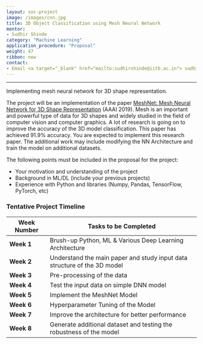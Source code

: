 ```yaml
---
layout: soc-project
image: /images/cnn.jpg
title: 3D Object Classification using Mesh Neural Network
mentor: 
- Sudhir Shinde
category: "Machine Learning"
application_procedure: "Proposal"
weight: 47
ribbon: new
contact:
- Email <a target="_blank" href="mailto:sudhirshinde@iitb.ac.in"> sudhirshinde@iitb.ac.in</a> 
---
```


---
Implementing mesh neural network for 3D shape representation.

<!--break-->

The project will be an implementation of the paper <a href="https://arxiv.org/abs/1811.11424">MeshNet: Mesh Neural Network for 3D Shape Representation</a> (AAAI 2019). 
Mesh is an important and powerful type of data for 3D shapes and widely studied in the field of computer vision and computer graphics. A lot of research is going on to improve the accuracy of the 3D model classification. This paper has achieved 91.9% accuracy. You are expected to implement this research paper. The additional work may include modifying the NN Architecture and train the model on additional datasets.

The following points must be included in the proposal for the project:

<ul>
<li>Your motivation and understanding of the project</li>
<li>Background in ML/DL (include your previous projects)</li>
<li>Experience with Python and libraries (Numpy, Pandas, TensorFlow, PyTorch, etc)</li>
</ul>

<!--break-->

### Tentative Project Timeline
<!--break-->

|Week Number  | Tasks to be Completed|
|--- | --- | 
|**Week 1** |Brush-up Python, ML & Various Deep Learning Architecture|
|**Week 2** |Understand the main paper and study input data structure of the 3D model|
|**Week 3** |Pre-processing of the data|
|**Week 4** | Test the input data on simple DNN model|
|**Week 5** |Implement the MeshNet Model|
|**Week 6** |Hyperparameter Tuning of the Model|
|**Week 7** |Improve the architecture for better performance|
|**Week 8** |Generate additional dataset and testing the robustness of the model|

